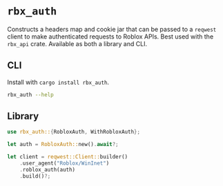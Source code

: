 # `rbx_auth`

Constructs a headers map and cookie jar that can be passed to a `reqwest` client to make authenticated
requests to Roblox APIs. Best used with the `rbx_api` crate. Available as both a library and CLI.

## CLI

Install with `cargo install rbx_auth`.

```sh
rbx_auth --help
```

## Library

```rs
use rbx_auth::{RobloxAuth, WithRobloxAuth};

let auth = RobloxAuth::new().await?;

let client = reqwest::Client::builder()
    .user_agent("Roblox/WinInet")
    .roblox_auth(auth)
    .build()?;
```
